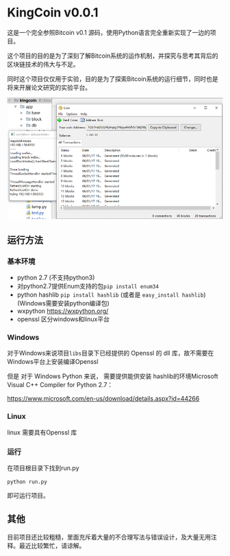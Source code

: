 # KingCoin v0.0.1

这是一个完全参照Bitcoin v0.1 源码，使用Python语言完全重新实现了一边的项目。

这个项目的目的是为了深刻了解Bitcoin系统的运作机制，并探究与思考其背后的区块链技术的伟大与不足。

同时这个项目仅仅用于实验，目的是为了探索Bitcoin系统的运行细节，同时也是将来开展论文研究的实验平台。

![img1](imgs\img1.png)

## 运行方法

### 基本环境

* python 2.7 (不支持python3)
* 对python2.7提供Enum支持的包```pip install enum34  ```
* python hashlib ```pip install hashlib``` (或者是 ```easy_install hashlib```) (Windows需要安装python编译包)
* wxpython https://wxpython.org/
* openssl  区分windows和linux平台

### Windows

对于Windows来说项目```libs```目录下已经提供的 Openssl 的 dll 库，故不需要在Windows平台上安装编译Openssl

但是 对于 Windows Python 来说， 需要提供能供安装 hashlib的环境Microsoft Visual C++ Compiler for Python 2.7：

https://www.microsoft.com/en-us/download/details.aspx?id=44266

### Linux

linux 需要具有Openssl 库

### 运行

在项目根目录下找到run.py

```shell
python run.py
```

即可运行项目。

## 其他

目前项目还比较粗糙，里面充斥着大量的不合理写法与错误设计，及大量无用注释。最近比较繁忙，请谅解。